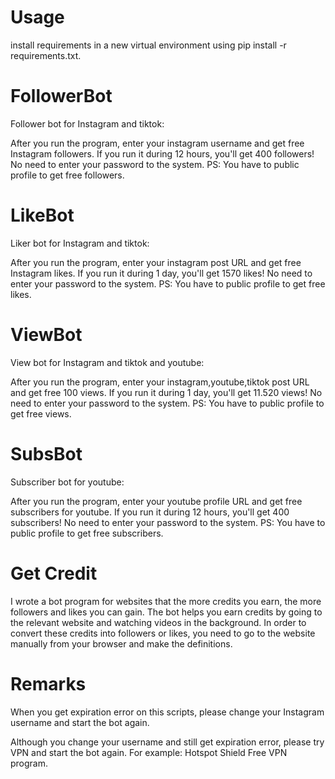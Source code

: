 # Usage
install requirements in a new virtual environment using pip install -r requirements.txt.

# FollowerBot
Follower bot for Instagram and tiktok:

After you run the program, enter your instagram username and get free Instagram followers. If you run it during 12 hours, you'll get 400 followers! No need to enter your password to the system. PS: You have to public profile to get free followers. 

# LikeBot
Liker bot for Instagram and tiktok:

After you run the program, enter your instagram post URL and get free Instagram likes. If you run it during 1 day, you'll get 1570 likes! No need to enter your password to the system. PS: You have to public profile to get free likes.

# ViewBot
View bot for Instagram and tiktok and youtube:

After you run the program, enter your instagram,youtube,tiktok post URL and get free 100 views. If you run it during 1 day, you'll get 11.520 views! No need to enter your password to the system. PS: You have to public profile to get free views.

# SubsBot
Subscriber bot for youtube:

After you run the program, enter your youtube profile URL and get free subscribers for youtube. If you run it during 12 hours, you'll get 400 subscribers! No need to enter your password to the system. PS: You have to public profile to get free subscribers.

# Get Credit

I wrote a bot program for websites that the more credits you earn, the more followers and likes you can gain. The bot helps you earn credits by going to the relevant website and watching videos in the background. In order to convert these credits into followers or likes, you need to go to the website manually from your browser and make the definitions.

# Remarks

When you get expiration error on this scripts, please change your Instagram username and start the bot again.

Although you change your username and still get expiration error, please try VPN and start the bot again. For example: Hotspot Shield Free VPN program.
